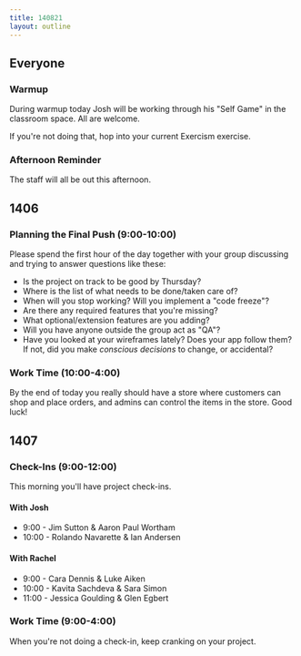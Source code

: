 ```yaml
---
title: 140821
layout: outline
---
```


## Everyone

### Warmup

During warmup today Josh will be working through his "Self Game" in the classroom
space. All are welcome.

If you're not doing that, hop into your current Exercism exercise.

### Afternoon Reminder

The staff will all be out this afternoon.

## 1406

### Planning the Final Push (9:00-10:00)

Please spend the first hour of the day together with your group discussing
and trying to answer questions like these:

* Is the project on track to be good by Thursday?
* Where is the list of what needs to be done/taken care of?
* When will you stop working? Will you implement a "code freeze"?
* Are there any required features that you're missing?
* What optional/extension features are you adding?
* Will you have anyone outside the group act as "QA"?
* Have you looked at your wireframes lately? Does your app follow them? If not,
did you make *conscious decisions* to change, or accidental?

### Work Time (10:00-4:00)

By the end of today you really should have a store where customers can shop and
place orders, and admins can control the items in the store. Good luck!

## 1407

### Check-Ins (9:00-12:00)

This morning you'll have project check-ins.

#### With Josh

* 9:00 - Jim Sutton & Aaron Paul Wortham
* 10:00 - Rolando Navarette & Ian Andersen

#### With Rachel

* 9:00 - Cara Dennis & Luke Aiken
* 10:00 - Kavita Sachdeva & Sara Simon
* 11:00 - Jessica Goulding & Glen Egbert

### Work Time (9:00-4:00)

When you're not doing a check-in, keep cranking on your project.
